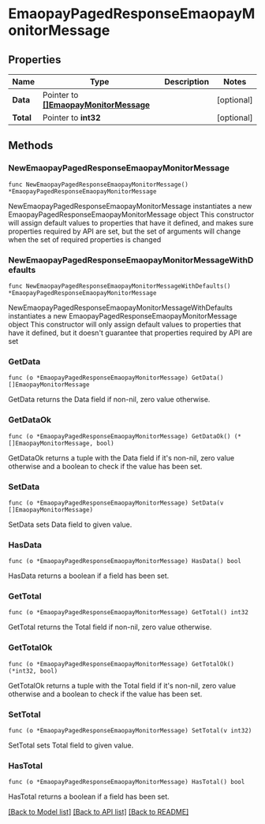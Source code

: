 # EmaopayPagedResponseEmaopayMonitorMessage

## Properties

Name | Type | Description | Notes
------------ | ------------- | ------------- | -------------
**Data** | Pointer to [**[]EmaopayMonitorMessage**](EmaopayMonitorMessage.md) |  | [optional] 
**Total** | Pointer to **int32** |  | [optional] 

## Methods

### NewEmaopayPagedResponseEmaopayMonitorMessage

`func NewEmaopayPagedResponseEmaopayMonitorMessage() *EmaopayPagedResponseEmaopayMonitorMessage`

NewEmaopayPagedResponseEmaopayMonitorMessage instantiates a new EmaopayPagedResponseEmaopayMonitorMessage object
This constructor will assign default values to properties that have it defined,
and makes sure properties required by API are set, but the set of arguments
will change when the set of required properties is changed

### NewEmaopayPagedResponseEmaopayMonitorMessageWithDefaults

`func NewEmaopayPagedResponseEmaopayMonitorMessageWithDefaults() *EmaopayPagedResponseEmaopayMonitorMessage`

NewEmaopayPagedResponseEmaopayMonitorMessageWithDefaults instantiates a new EmaopayPagedResponseEmaopayMonitorMessage object
This constructor will only assign default values to properties that have it defined,
but it doesn't guarantee that properties required by API are set

### GetData

`func (o *EmaopayPagedResponseEmaopayMonitorMessage) GetData() []EmaopayMonitorMessage`

GetData returns the Data field if non-nil, zero value otherwise.

### GetDataOk

`func (o *EmaopayPagedResponseEmaopayMonitorMessage) GetDataOk() (*[]EmaopayMonitorMessage, bool)`

GetDataOk returns a tuple with the Data field if it's non-nil, zero value otherwise
and a boolean to check if the value has been set.

### SetData

`func (o *EmaopayPagedResponseEmaopayMonitorMessage) SetData(v []EmaopayMonitorMessage)`

SetData sets Data field to given value.

### HasData

`func (o *EmaopayPagedResponseEmaopayMonitorMessage) HasData() bool`

HasData returns a boolean if a field has been set.

### GetTotal

`func (o *EmaopayPagedResponseEmaopayMonitorMessage) GetTotal() int32`

GetTotal returns the Total field if non-nil, zero value otherwise.

### GetTotalOk

`func (o *EmaopayPagedResponseEmaopayMonitorMessage) GetTotalOk() (*int32, bool)`

GetTotalOk returns a tuple with the Total field if it's non-nil, zero value otherwise
and a boolean to check if the value has been set.

### SetTotal

`func (o *EmaopayPagedResponseEmaopayMonitorMessage) SetTotal(v int32)`

SetTotal sets Total field to given value.

### HasTotal

`func (o *EmaopayPagedResponseEmaopayMonitorMessage) HasTotal() bool`

HasTotal returns a boolean if a field has been set.


[[Back to Model list]](../README.md#documentation-for-models) [[Back to API list]](../README.md#documentation-for-api-endpoints) [[Back to README]](../README.md)



